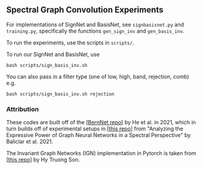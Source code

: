 ## Spectral Graph Convolution Experiments
For implementations of SignNet and BasisNet, see `signbasisnet.py` and `training.py`, specifically the functions `gen_sign_inv` and `gen_basis_inv`.

To run the experiments, use the scripts in `scripts/`.

To run our SignNet and BasisNet, use 
```
bash scripts/sign_basis_inv.sh
```
You can also pass in a filter type (one of low, high, band, rejection, comb) e.g. 
```
bash scripts/sign_basis_inv.sh rejection
```

### Attribution
These codes are built off of the [[BernNet repo](https://github.com/ivam-he/BernNet)] by He et al. in 2021, which in turn builds off of experimental setups in [[this repo](https://github.com/balcilar/gnn-spectral-expressive-power)] from "Analyzing the Expressive Power of Graph Neural Networks in a Spectral Perspective" by Baliclar et al. 2021.

The Invariant Graph Networks (IGN) implementation in Pytorch is taken from [[this repo](https://github.com/HyTruongSon/InvariantGraphNetworks-PyTorch)] by Hy Truong Son.
